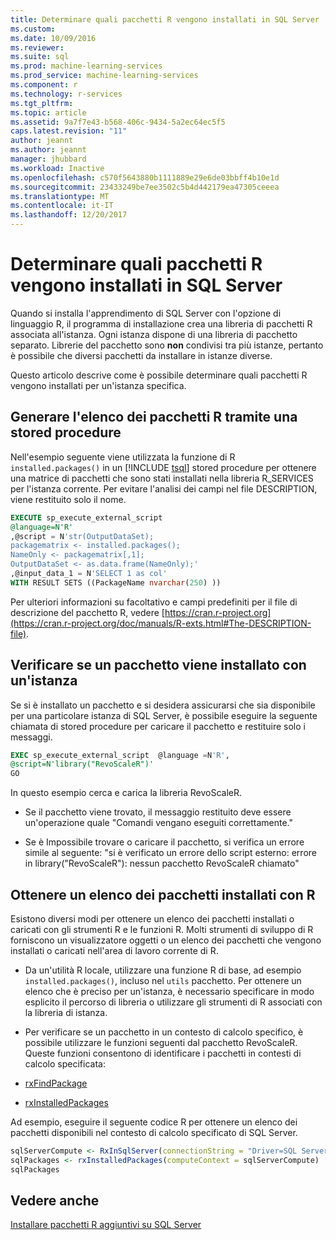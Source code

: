 ```yaml
---
title: Determinare quali pacchetti R vengono installati in SQL Server | Documenti Microsoft
ms.custom: 
ms.date: 10/09/2016
ms.reviewer: 
ms.suite: sql
ms.prod: machine-learning-services
ms.prod_service: machine-learning-services
ms.component: r
ms.technology: r-services
ms.tgt_pltfrm: 
ms.topic: article
ms.assetid: 9a7f7e43-b568-406c-9434-5a2ec64ec5f5
caps.latest.revision: "11"
author: jeannt
ms.author: jeannt
manager: jhubbard
ms.workload: Inactive
ms.openlocfilehash: c570f5643880b1111889e29e6de03bbff4b10e1d
ms.sourcegitcommit: 23433249be7ee3502c5b4d442179ea47305ceeea
ms.translationtype: MT
ms.contentlocale: it-IT
ms.lasthandoff: 12/20/2017
---
```

# <a name="determine-which-r-packages-are-installed-on-sql-server"></a>Determinare quali pacchetti R vengono installati in SQL Server

Quando si installa l'apprendimento di SQL Server con l'opzione di linguaggio R, il programma di installazione crea una libreria di pacchetti R associata all'istanza. Ogni istanza dispone di una libreria di pacchetto separato. Librerie del pacchetto sono **non** condivisi tra più istanze, pertanto è possibile che diversi pacchetti da installare in istanze diverse.

Questo articolo descrive come è possibile determinare quali pacchetti R vengono installati per un'istanza specifica.

## <a name="generate-r-package-list-using-a-stored-procedure"></a>Generare l'elenco dei pacchetti R tramite una stored procedure

Nell'esempio seguente viene utilizzata la funzione di R `installed.packages()` in un [!INCLUDE [tsql](..\..\includes\tsql-md.md)] stored procedure per ottenere una matrice di pacchetti che sono stati installati nella libreria R_SERVICES per l'istanza corrente. Per evitare l'analisi dei campi nel file DESCRIPTION, viene restituito solo il nome.

```SQL
EXECUTE sp_execute_external_script
@language=N'R'  
,@script = N'str(OutputDataSet);  
packagematrix <- installed.packages();  
NameOnly <- packagematrix[,1];  
OutputDataSet <- as.data.frame(NameOnly);'  
,@input_data_1 = N'SELECT 1 as col'  
WITH RESULT SETS ((PackageName nvarchar(250) ))  
```

Per ulteriori informazioni su facoltativo e campi predefiniti per il file di descrizione del pacchetto R, vedere [https://cran.r-project.org](https://cran.r-project.org/doc/manuals/R-exts.html#The-DESCRIPTION-file).

## <a name="verify-whether-a-package-is-installed-with-an-instance"></a>Verificare se un pacchetto viene installato con un'istanza

Se si è installato un pacchetto e si desidera assicurarsi che sia disponibile per una particolare istanza di SQL Server, è possibile eseguire la seguente chiamata di stored procedure per caricare il pacchetto e restituire solo i messaggi.

```SQL
EXEC sp_execute_external_script  @language =N'R',
@script=N'library("RevoScaleR")'
GO
```

In questo esempio cerca e carica la libreria RevoScaleR.

+ Se il pacchetto viene trovato, il messaggio restituito deve essere un'operazione quale "Comandi vengano eseguiti correttamente."

+ Se è Impossibile trovare o caricare il pacchetto, si verifica un errore simile al seguente: "si è verificato un errore dello script esterno: errore in library("RevoScaleR"): nessun pacchetto RevoScaleR chiamato"

## <a name="get-a-list-of-installed-packages-using-r"></a>Ottenere un elenco dei pacchetti installati con R

Esistono diversi modi per ottenere un elenco dei pacchetti installati o caricati con gli strumenti R e le funzioni R. Molti strumenti di sviluppo di R forniscono un visualizzatore oggetti o un elenco dei pacchetti che vengono installati o caricati nell'area di lavoro corrente di R.

+ Da un'utilità R locale, utilizzare una funzione R di base, ad esempio `installed.packages()`, incluso nel `utils` pacchetto. Per ottenere un elenco che è preciso per un'istanza, è necessario specificare in modo esplicito il percorso di libreria o utilizzare gli strumenti di R associati con la libreria di istanza.

+ Per verificare se un pacchetto in un contesto di calcolo specifico, è possibile utilizzare le funzioni seguenti dal pacchetto RevoScaleR. Queste funzioni consentono di identificare i pacchetti in contesti di calcolo specificata:

+ [rxFindPackage](https://msdn.microsoft.com/microsoft-r/scaler/packagehelp/rxfindpackage)

+ [rxInstalledPackages](https://msdn.microsoft.com/microsoft-r/scaler/packagehelp/rxinstalledpackages)

Ad esempio, eseguire il seguente codice R per ottenere un elenco dei pacchetti disponibili nel contesto di calcolo specificato di SQL Server.

```r
sqlServerCompute <- RxInSqlServer(connectionString = "Driver=SQL Server;Server=myServer;Database=TestDB;Uid=myID;Pwd=myPwd;")
sqlPackages <- rxInstalledPackages(computeContext = sqlServerCompute)
sqlPackages
```
## <a name="see-also"></a>Vedere anche

[Installare pacchetti R aggiuntivi su SQL Server](install-additional-r-packages-on-sql-server.md)
